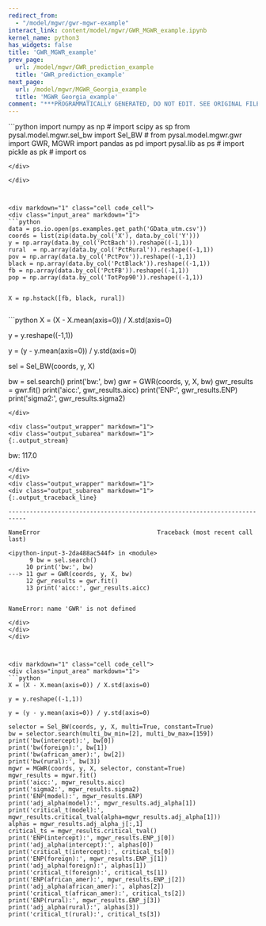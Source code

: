 ```yaml
---
redirect_from:
  - "/model/mgwr/gwr-mgwr-example"
interact_link: content/model/mgwr/GWR_MGWR_example.ipynb
kernel_name: python3
has_widgets: false
title: 'GWR_MGWR_example'
prev_page:
  url: /model/mgwr/GWR_prediction_example
  title: 'GWR_prediction_example'
next_page:
  url: /model/mgwr/MGWR_Georgia_example
  title: 'MGWR_Georgia_example'
comment: "***PROGRAMMATICALLY GENERATED, DO NOT EDIT. SEE ORIGINAL FILES IN /content***"
---
```



<div markdown="1" class="cell code_cell">
<div class="input_area" markdown="1">
```python
import numpy as np
# import scipy as sp
from pysal.model.mgwr.sel_bw import Sel_BW
# from pysal.model.mgwr.gwr import GWR, MGWR
import pandas as pd
import pysal.lib as ps
# import pickle as pk
# import os

```
</div>

</div>



<div markdown="1" class="cell code_cell">
<div class="input_area" markdown="1">
```python
data = ps.io.open(ps.examples.get_path('GData_utm.csv'))
coords = list(zip(data.by_col('X'), data.by_col('Y')))
y = np.array(data.by_col('PctBach')).reshape((-1,1))
rural  = np.array(data.by_col('PctRural')).reshape((-1,1))
pov = np.array(data.by_col('PctPov')).reshape((-1,1)) 
black = np.array(data.by_col('PctBlack')).reshape((-1,1))
fb = np.array(data.by_col('PctFB')).reshape((-1,1))
pop = np.array(data.by_col('TotPop90')).reshape((-1,1))


X = np.hstack([fb, black, rural])


```
</div>

</div>



<div markdown="1" class="cell code_cell">
<div class="input_area" markdown="1">
```python
X = (X - X.mean(axis=0)) / X.std(axis=0)

y = y.reshape((-1,1))

y = (y - y.mean(axis=0)) / y.std(axis=0)

sel = Sel_BW(coords, y, X)

bw = sel.search()
print('bw:', bw)
gwr = GWR(coords, y, X, bw)
gwr_results = gwr.fit()
print('aicc:', gwr_results.aicc)
print('ENP:', gwr_results.ENP)
print('sigma2:', gwr_results.sigma2)

```
</div>

<div class="output_wrapper" markdown="1">
<div class="output_subarea" markdown="1">
{:.output_stream}
```
bw: 117.0
```
</div>
</div>
<div class="output_wrapper" markdown="1">
<div class="output_subarea" markdown="1">
{:.output_traceback_line}
```

    ---------------------------------------------------------------------------

    NameError                                 Traceback (most recent call last)

    <ipython-input-3-2da488ac544f> in <module>
          9 bw = sel.search()
         10 print('bw:', bw)
    ---> 11 gwr = GWR(coords, y, X, bw)
         12 gwr_results = gwr.fit()
         13 print('aicc:', gwr_results.aicc)


    NameError: name 'GWR' is not defined


```
</div>
</div>
</div>



<div markdown="1" class="cell code_cell">
<div class="input_area" markdown="1">
```python
X = (X - X.mean(axis=0)) / X.std(axis=0)

y = y.reshape((-1,1))

y = (y - y.mean(axis=0)) / y.std(axis=0)

selector = Sel_BW(coords, y, X, multi=True, constant=True)
bw = selector.search(multi_bw_min=[2], multi_bw_max=[159])
print('bw(intercept):', bw[0])
print('bw(foreign):', bw[1])
print('bw(african_amer):', bw[2])
print('bw(rural):', bw[3])
mgwr = MGWR(coords, y, X, selector, constant=True)
mgwr_results = mgwr.fit()
print('aicc:', mgwr_results.aicc)
print('sigma2:', mgwr_results.sigma2)
print('ENP(model):', mgwr_results.ENP)
print('adj_alpha(model):', mgwr_results.adj_alpha[1])
print('critical_t(model):', mgwr_results.critical_tval(alpha=mgwr_results.adj_alpha[1]))
alphas = mgwr_results.adj_alpha_j[:,1]
critical_ts = mgwr_results.critical_tval()
print('ENP(intercept):', mgwr_results.ENP_j[0])
print('adj_alpha(intercept):', alphas[0])
print('critical_t(intercept):', critical_ts[0])
print('ENP(foreign):', mgwr_results.ENP_j[1])
print('adj_alpha(foreign):', alphas[1])
print('critical_t(foreign):', critical_ts[1])
print('ENP(african_amer):', mgwr_results.ENP_j[2])
print('adj_alpha(african_amer):', alphas[2])
print('critical_t(african_amer):', critical_ts[2])
print('ENP(rural):', mgwr_results.ENP_j[3])
print('adj_alpha(rural):', alphas[3])
print('critical_t(rural):', critical_ts[3])

```
</div>

</div>


